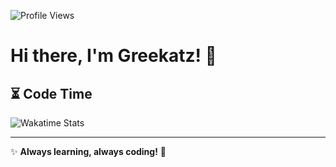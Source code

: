 ![Profile Views](https://komarev.com/ghpvc/?username=Greekatz&color=blue&style=flat-square)

# Hi there, I'm Greekatz! 👋



## ⏳ Code Time
![Wakatime Stats](https://github-readme-stats.vercel.app/api/wakatime?username=Greekatz&layout=compact&theme=radical)

---
✨ **Always learning, always coding!** 🚀
